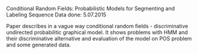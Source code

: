 Conditional Random Fields: Probabilistic Models
for Segmenting and Labeling Sequence Data
done: 5.07.2015

Paper describes in a vague way conditional random fields - discriminative undirected probabilitic graphical model. It shows problems with HMM and their discriminative alternative and evaluation of the model on POS problem and some generated data.
